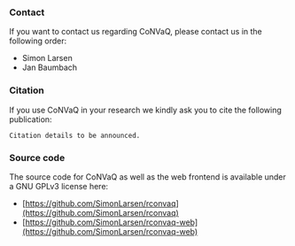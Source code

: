 ### Contact

If you want to contact us regarding CoNVaQ, please contact us in the following order:

* Simon Larsen
* Jan Baumbach

### Citation

If you use CoNVaQ in your research we kindly ask you to cite the following publication:

    Citation details to be announced.

### Source code

The source code for CoNVaQ as well as the web frontend is available under a GNU GPLv3 license here:

* [https://github.com/SimonLarsen/rconvaq](https://github.com/SimonLarsen/rconvaq)
* [https://github.com/SimonLarsen/rconvaq-web](https://github.com/SimonLarsen/rconvaq-web)
